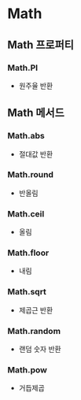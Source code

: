 # Math
## Math 프로퍼티
### Math.PI
- 원주율 반환
## Math 메서드
### Math.abs
- 절대값 반환
### Math.round
- 반올림
### Math.ceil
- 올림
### Math.floor
- 내림
### Math.sqrt
- 제곱근 반환
### Math.random
- 랜덤 숫자 반환
### Math.pow
- 거듭제곱
